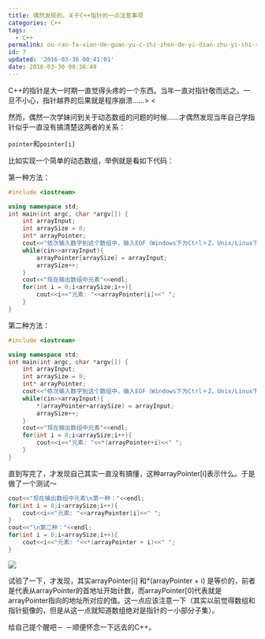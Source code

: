 ```yaml
---
title: 偶然发现的，关于C++指针的一点注意事项
categories: C++
tags:
  - C++
permalink: ou-ran-fa-xian-de-guan-yu-c-zhi-zhen-de-yi-dian-zhu-yi-shi-xiang
id: 7
updated: '2016-03-30 00:41:01'
date: 2016-03-30 00:38:49
---
```


C++的指针是大一时期一直觉得头疼的一个东西。当年一直对指针敬而远之。一旦不小心，指针越界的后果就是程序崩溃……> <

然而，偶然一次学妹问到关于动态数组的问题的时候……才偶然发现当年自己学指针似乎一直没有搞清楚这两者的关系：

`pointer`和`pointer[i]`

比如实现一个简单的动态数组，举例就是看如下代码：

第一种方法：

```cpp
#include <iostream>

using namespace std;
int main(int argc, char *argv[]) {
	int arrayInput;
	int arraySize = 0;
	int* arrayPointer;
	cout<<"依次输入数字到这个数组中，输入EOF（Windows下为Ctrl＋Z，Unix/Linux下为Ctrl+D）来停止输入"<<endl;
	while(cin>>arrayInput){
		arrayPointer[arraySize] = arrayInput;
		arraySize++;
	}
	cout<<"现在输出数组中元素"<<endl;
	for(int i = 0;i<arraySize;i++){
		cout<<i<<"元素: "<<arrayPointer[i]<<" ";
	}
}
```

第二种方法：

```cpp
#include <iostream>

using namespace std;
int main(int argc, char *argv[]) {
	int arrayInput;
	int arraySize = 0;
	int* arrayPointer;
	cout<<"依次输入数字到这个数组中，输入EOF（Windows下为Ctrl＋Z，Unix/Linux下为Ctrl+D）来停止输入"<<endl;
	while(cin>>arrayInput){
		*(arrayPointer+arraySize) = arrayInput;
		arraySize++;
	}
	cout<<"现在输出数组中元素"<<endl;
	for(int i = 0;i<arraySize;i++){
		cout<<i<<"元素: "<<*(arrayPointer+i)<<" ";
	}
}
```

直到写完了，才发现自己其实一直没有搞懂，这种arrayPointer[i]表示什么。于是做了一个测试～

```cpp
cout<<"现在输出数组中元素\n第一种："<<endl;
for(int i = 0;i<arraySize;i++){
	cout<<i<<"元素: "<<arrayPointer[i]<<" ";
}
cout<<"\n第二种："<<endl;
for(int i = 0;i<arraySize;i++){
	cout<<i<<"元素: "<<*(arrayPointer + i)<<" ";
}
```

![](http://7xsf4p.com1.z0.glb.clouddn.com/image/c/b8/7d8680b175f4e74b2de45bd2733e2.png)

试验了一下，才发现，其实arrayPointer[i] 和*(arrayPointer + i) 是等价的，前者是代表从arrayPointer的首地址开始计数，而arrayPointer[0]代表就是arrayPointer指向的地址所对应的值。这一点应该注意一下（其实以前觉得数组和指针挺像的，但是从这一点就知道数组绝对是指针的一小部分子集）。


给自己提个醒吧－ －顺便怀念一下远去的C++。